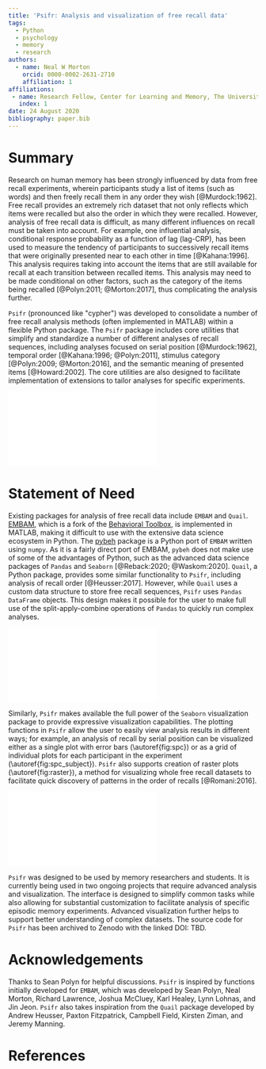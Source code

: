 ```yaml
---
title: 'Psifr: Analysis and visualization of free recall data'
tags:
  - Python
  - psychology
  - memory
  - research
authors:
  - name: Neal W Morton
    orcid: 0000-0002-2631-2710
    affiliation: 1
affiliations:
 - name: Research Fellow, Center for Learning and Memory, The University of Texas at Austin
   index: 1
date: 24 August 2020
bibliography: paper.bib
---
```


# Summary

Research on human memory has been strongly influenced by data from free 
recall experiments, wherein participants study a list of items (such as 
words) and then freely recall them in any order they wish [@Murdock:1962]. 
Free recall provides an extremely rich dataset that not only reflects 
which items were recalled but also the order in which they were recalled. 
However, analysis of free recall data is difficult, as many different influences
on recall must be taken into account. 
For example, one influential analysis, conditional response probability 
as a function of lag (lag-CRP), has been used to measure the tendency of 
participants to successively recall items that were originally presented 
near to each other in time [@Kahana:1996].
This analysis requires taking into account the items that are still
available for recall at each transition between recalled items. 
This analysis may need to be made conditional on other factors, such as
the category of the items being recalled [@Polyn:2011; @Morton:2017], 
thus complicating the analysis further.

`Psifr` (pronounced like "cypher") was developed to consolidate a number 
of free recall analysis methods (often implemented in MATLAB) within a flexible 
Python package. 
The `Psifr` package includes core utilities that simplify
and standardize a number of different analyses of recall sequences,
including analyses focused on serial position [@Murdock:1962],
temporal order [@Kahana:1996; @Polyn:2011], 
stimulus category [@Polyn:2009; @Morton:2016], and the semantic meaning 
of presented items [@Howard:2002]. 
The core utilities are also designed to facilitate implementation of 
extensions to tailor analyses for specific experiments.

![Example of a serial position curve showing the probability of recalling 
an item based on its position in the list. Plots may be flexibly divided by 
condition using grouping semantics supported by Seaborn. In this case,
different list types (mixed-category or pure-category) are plotted as separate
curves.\label{fig:spc}](spc_list_type.pdf)

# Statement of Need

Existing packages for analysis of free recall data include `EMBAM`
and `Quail`. 
[EMBAM](https://github.com/vucml/EMBAM), which is a fork of the 
[Behavioral Toolbox](http://memory.psych.upenn.edu/Behavioral_toolbox), 
is implemented in MATLAB, making it difficult to use with the extensive 
data science ecosystem in Python. 
The [pybeh](https://github.com/pennmem/pybeh) package is a Python port 
of `EMBAM` written using `numpy`.
As it is a fairly direct port of EMBAM, `pybeh` does not make use of some of 
the advantages  of Python, such as the advanced data science packages of 
`Pandas` and `Seaborn` [@Reback:2020; @Waskom:2020].
`Quail`, a Python package, provides some similar functionality to `Psifr`,
including analysis of recall order [@Heusser:2017]. 
However, while `Quail` uses a custom data structure to store free 
recall sequences, `Psifr` uses `Pandas` `DataFrame` objects. 
This design makes it possible for the user to make full use 
of the split-apply-combine operations of `Pandas` to quickly run complex analyses.

![Serial position curve split by list type, with a separate panel for each
participant in an experiment.\label{fig:spc_subject}](spc_subject.pdf)

Similarly, `Psifr` makes available the full power of the `Seaborn` 
visualization package to provide expressive visualization capabilities. 
The plotting functions in `Psifr` allow the user to easily view analysis 
results in different ways; for example, an analysis of recall by serial 
position can be visualized either as a single plot with error bars 
(\autoref{fig:spc}) or as a grid of individual plots for each 
participant in the experiment (\autoref{fig:spc_subject}).
`Psifr` also supports creation of raster plots 
(\autoref{fig:raster}), a method for visualizing whole 
free recall datasets to facilitate quick discovery of patterns in
the order of recalls [@Romani:2016].

![Raster plot displaying the order of every recall for one participant.
Each marker indicates one recall, and the color of the marker reflects
the serial position of the recalled item. Red markers indicate intrusions
of items not on the studied list.\label{fig:raster}](raster.pdf)

`Psifr` was designed to be used by memory researchers and students.
It is currently being used in two ongoing projects that require advanced
analysis and visualization. 
The interface is designed to simplify common tasks while also allowing 
for substantial customization to facilitate analysis of specific episodic
memory experiments.
Advanced visualization further helps to support better understanding of 
complex datasets. 
The source code for `Psifr` has  been archived to Zenodo with the linked DOI: TBD.

# Acknowledgements

Thanks to Sean Polyn for helpful discussions.
`Psifr` is inspired by functions initially developed for `EMBAM`,
which was developed by Sean Polyn, Neal Morton, Richard Lawrence,
Joshua McCluey, Karl Healey, Lynn Lohnas, and Jin Jeon. 
`Psifr` also takes inspiration from the `Quail` package developed 
by Andrew Heusser, Paxton Fitzpatrick, Campbell Field, Kirsten Ziman, 
and Jeremy Manning.

# References